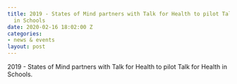 ```yaml
---
title: 2019 - States of Mind partners with Talk for Health to pilot Talk for Health
  in Schools
date: 2020-02-16 18:02:00 Z
categories:
- news & events
layout: post
---
```


2019 - States of Mind partners with Talk for Health to pilot Talk for Health in Schools.